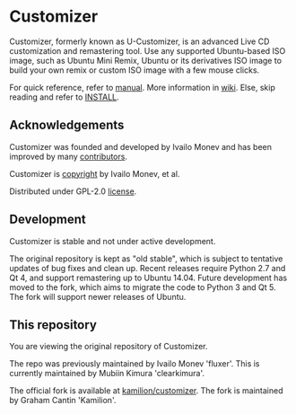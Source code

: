 Customizer
==========

Customizer, formerly known as U-Customizer, is an advanced Live CD customization
and remastering tool. Use any supported Ubuntu-based ISO image, such as Ubuntu
Mini Remix, Ubuntu or its derivatives ISO image to build your own remix or custom
ISO image with a few mouse clicks.

For quick reference, refer to [manual]. More information in [wiki]. Else, skip
reading and refer to [INSTALL].

Acknowledgements
----------------

Customizer was founded and developed by Ivailo Monev and has been improved by
many [contributors].

Customizer is [copyright] by Ivailo Monev, et al.

Distributed under GPL-2.0 [license].

Development
-----------

Customizer is stable and not under active development.

The original repository is kept as "old stable", which is subject to tentative
updates of bug fixes and clean up. Recent releases require Python 2.7 and Qt 4,
and support remastering up to Ubuntu 14.04. Future development has moved to
the fork, which aims to migrate the code to Python 3 and Qt 5. The fork will
support newer releases of Ubuntu.

This repository
---------------

You are viewing the original repository of Customizer.

The repo was previously maintained by Ivailo Monev 'fluxer'.
This is currently maintained by Mubiin Kimura 'clearkimura'.

The official fork is available at [kamilion/customizer].
The fork is maintained by Graham Cantin 'Kamilion'.


[manual]: docs/manual.md
[wiki]: ../../wiki
[INSTALL]: INSTALL
[Contributors]: data/contributors
[copyright]: debian/copyright
[license]: COPYING
[kamilion/customizer]: https://github.com/kamilion/customizer
